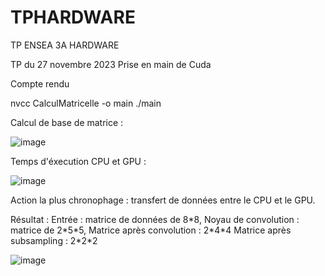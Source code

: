 # TPHARDWARE
TP ENSEA 3A HARDWARE


TP du 27 novembre 2023
Prise en main de Cuda


Compte rendu 

nvcc CalculMatricelle -o main
./main 


Calcul de base de matrice : 

![image](https://github.com/PriscaCarnot/TPHARDWARE/assets/118208053/f701d992-dc4f-4f12-9d4f-70efc47a8273)

Temps d'éxecution CPU et GPU : 

![image](https://github.com/PriscaCarnot/TPHARDWARE/assets/118208053/20b85af1-86aa-4515-a99d-a1feed5d32d8)

Action la plus chronophage : transfert de données entre le CPU et le GPU.

Résultat :
Entrée : matrice de données de 8\*8, 
Noyau de convolution : matrice de 2\*5\*5, 
Matrice après convolution :  2\*4\*4 
Matrice après subsampling : 2\*2\*2

![image](https://github.com/PriscaCarnot/TPHARDWARE/assets/118208053/46d8f261-fab7-4b38-8843-a3449b6636e6)
